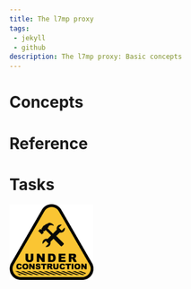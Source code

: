 ```yaml
---
title: The l7mp proxy
tags: 
 - jekyll
 - github
description: The l7mp proxy: Basic concepts
--- 
```


# Concepts

# Reference

# Tasks

<img src="../assets/images/under-construction.png" alt="Under construction" width="150">
